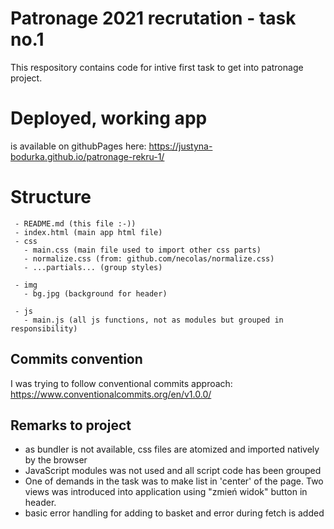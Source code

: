 # Patronage 2021 recrutation - task no.1

This respository contains code for intive first task to get into patronage project.

# Deployed, working app

is available on githubPages here: https://justyna-bodurka.github.io/patronage-rekru-1/
# Structure

```
 - README.md (this file :-))
 - index.html (main app html file)
 - css 
   - main.css (main file used to import other css parts)
   - normalize.css (from: github.com/necolas/normalize.css)
   - ...partials... (group styles)

 - img 
   - bg.jpg (background for header)

 - js 
   - main.js (all js functions, not as modules but grouped in responsibility)
```
## Commits convention

I was trying to follow conventional commits approach: https://www.conventionalcommits.org/en/v1.0.0/

## Remarks to project

- as bundler is not available, css files are atomized and imported natively by the browser
- JavaScript modules was not used and all script code has been grouped
- One of demands in the task was to make list in 'center' of the page. Two views was introduced into application using "zmień widok" button in header.
- basic error handling for adding to basket and error during fetch is added